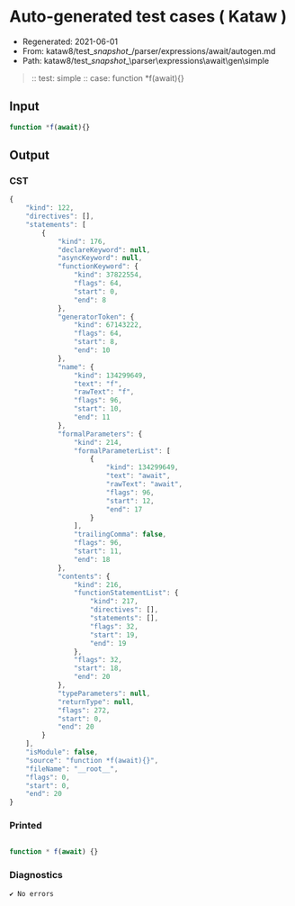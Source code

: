 # Auto-generated test cases ( Kataw )
- Regenerated: 2021-06-01
- From: kataw8/test\__snapshot__/parser/expressions/await/autogen.md
- Path: kataw8/test\__snapshot__\parser\expressions\await\gen\simple
> :: test: simple
> :: case: function *f(await){}
## Input

`````js
function *f(await){}
`````
## Output

### CST

```javascript
{
    "kind": 122,
    "directives": [],
    "statements": [
        {
            "kind": 176,
            "declareKeyword": null,
            "asyncKeyword": null,
            "functionKeyword": {
                "kind": 37822554,
                "flags": 64,
                "start": 0,
                "end": 8
            },
            "generatorToken": {
                "kind": 67143222,
                "flags": 64,
                "start": 8,
                "end": 10
            },
            "name": {
                "kind": 134299649,
                "text": "f",
                "rawText": "f",
                "flags": 96,
                "start": 10,
                "end": 11
            },
            "formalParameters": {
                "kind": 214,
                "formalParameterList": [
                    {
                        "kind": 134299649,
                        "text": "await",
                        "rawText": "await",
                        "flags": 96,
                        "start": 12,
                        "end": 17
                    }
                ],
                "trailingComma": false,
                "flags": 96,
                "start": 11,
                "end": 18
            },
            "contents": {
                "kind": 216,
                "functionStatementList": {
                    "kind": 217,
                    "directives": [],
                    "statements": [],
                    "flags": 32,
                    "start": 19,
                    "end": 19
                },
                "flags": 32,
                "start": 18,
                "end": 20
            },
            "typeParameters": null,
            "returnType": null,
            "flags": 272,
            "start": 0,
            "end": 20
        }
    ],
    "isModule": false,
    "source": "function *f(await){}",
    "fileName": "__root__",
    "flags": 0,
    "start": 0,
    "end": 20
}
```

### Printed

```javascript

function * f(await) {}
```

### Diagnostics

```javascript
✔ No errors
```


